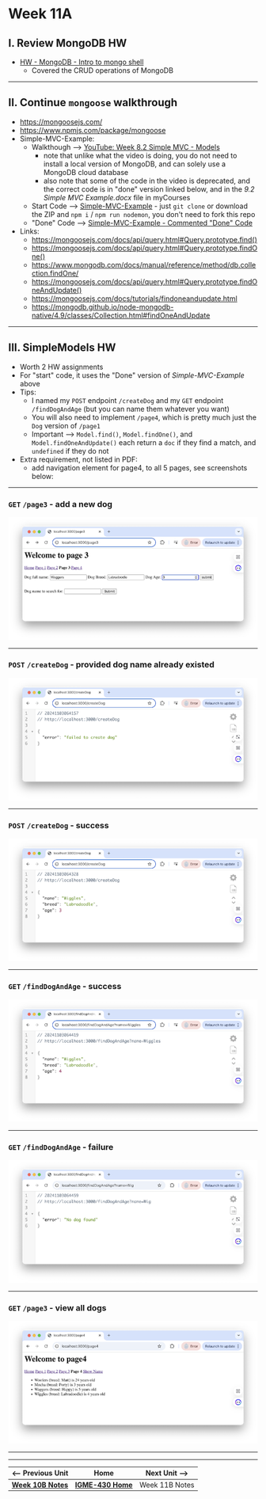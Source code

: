 # Week 11A

## I. Review MongoDB HW
- [HW - MongoDB - Intro to mongo shell](https://github.com/tonethar/IGME-430-Spring-2020/blob/master/notes/mongo-shell-intro.md)
  - Covered the CRUD operations of MongoDB

---

## II. Continue `mongoose` walkthrough
- https://mongoosejs.com/
- https://www.npmjs.com/package/mongoose
- Simple-MVC-Example:
  - Walkthough --> [YouTube: Week 8.2 Simple MVC - Models](https://www.youtube.com/watch?v=2DgCCVpRRbM)
    - note that unlike what the video is doing, you do not need to install a local version of MongoDB, and can solely use a MongoDB cloud database
    - also note that some of the code in the video is deprecated, and the correct code is in "done" version linked below, and in the *9.2 Simple MVC Example.docx* file in myCourses
  - Start Code --> [Simple-MVC-Example](https://github.com/IGM-RichMedia-at-RIT/Simple-MVC-Example) - just `git clone` or download the ZIP and `npm i` / `npm run nodemon`, you don't need to fork this repo
  - "Done" Code --> [Simple-MVC-Example - Commented "Done" Code](https://github.com/IGM-RichMedia-at-RIT/simple-mvc-example-done)
- Links:
  - https://mongoosejs.com/docs/api/query.html#Query.prototype.find()
  - https://mongoosejs.com/docs/api/query.html#Query.prototype.findOne()
  - https://www.mongodb.com/docs/manual/reference/method/db.collection.findOne/
  - https://mongoosejs.com/docs/api/query.html#Query.prototype.findOneAndUpdate()
  - https://mongoosejs.com/docs/tutorials/findoneandupdate.html
  - https://mongodb.github.io/node-mongodb-native/4.9/classes/Collection.html#findOneAndUpdate
---

## III. SimpleModels HW
- Worth 2 HW assignments
- For "start" code, it uses the "Done" version of *Simple-MVC-Example* above
- Tips:
  - I named my `POST` endpoint `/createDog` and my `GET` endpoint `/findDogAndAge` (but you can name them whatever you want)
  - You will also need to implement `/page4`, which is pretty much just the `Dog` version of `/page1`
  - Important --> `Model.find()`, `Model.findOne()`, and `Model.findOneAndUpdate()` each return a `doc` if they find a match, and `undefined` if they do not
- Extra requirement, not listed in PDF:
  - add navigation element for page4, to all 5 pages, see screenshots below:

---

### `GET` `/page3` - add a new dog
![screenshot](_images/hw-simple-models-1.png)

---

### `POST` `/createDog` - provided dog name already existed
![screenshot](_images/hw-simple-models-2.png)

---

### `POST` `/createDog` - success
![screenshot](_images/hw-simple-models-3.png)

---

### `GET` `/findDogAndAge` - success
![screenshot](_images/hw-simple-models-4.png)

---

### `GET` `/findDogAndAge` - failure
![screenshot](_images/hw-simple-models-5.png)

---

### `GET` `/page3` - view all dogs
![screenshot](_images/hw-simple-models-6.png)

---
---

| <-- Previous Unit | Home | Next Unit -->
| --- | --- | --- 
|   [**Week 10B Notes**](10B.md)  |  [**IGME-430 Home**](../) | Week 11B Notes
